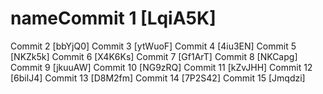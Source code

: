 # nameCommit 1 [LqiA5K]
Commit 2 [bbYjQ0]
Commit 3 [ytWuoF]
Commit 4 [4iu3EN]
Commit 5 [NKZk5k]
Commit 6 [X4K6Ks]
Commit 7 [Gf1ArT]
Commit 8 [NKCapg]
Commit 9 [jkuuAW]
Commit 10 [NG9zRQ]
Commit 11 [kZvJHH]
Commit 12 [6bilJ4]
Commit 13 [D8M2fm]
Commit 14 [7P2S42]
Commit 15 [Jmqdzi]

